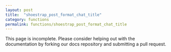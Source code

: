 ```yaml
---
layout: post
title:  "shoestrap_post_format_chat_title"
category: functions
permalink: functions/shoestrap_post_format_chat_title
---
```


This page is incomplete. Please consider helping out with the documentation by forking our docs repository and submitting a pull request.